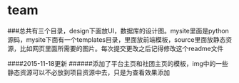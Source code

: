 # team

###总共有三个目录，design下面放UI，数据库的设计图。mysite里面是python源码，mysite下面有一个templates目录，里面放前端模板，source里面放静态资源，比如网页里面所需要的图片。每次提交更改之后记得修改这个readme文件

####2015-11-18更新
######添加了平台主页和社团主页的模板，img中的一些静态资源可以不必放到项目资源中去，只是为查看效果添加